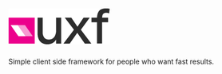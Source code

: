 # [![UX Framework](res/logo.png)](http://uxf.hive.pt)

Simple client side framework for people who want fast results.
